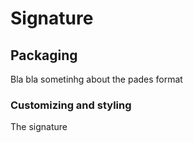 # Signature



## Packaging

Bla bla sometinhg about the pades format

### Customizing and styling

The signature 



